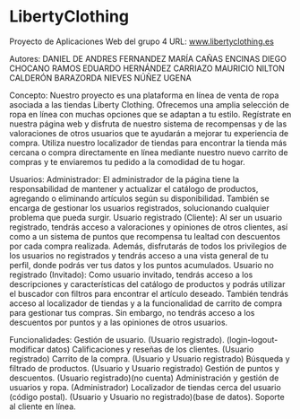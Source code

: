 # LibertyClothing
Proyecto de Aplicaciones Web del grupo 4
URL:
www.libertyclothing.es

Autores:
DANIEL DE ANDRES FERNANDEZ
MARÍA CAÑAS ENCINAS
DIEGO CHOCANO RAMOS
EDUARDO HERNÁNDEZ CARRIAZO
MAURICIO NILTON CALDERÓN BARAZORDA
NIEVES NÚÑEZ UGENA

Concepto:
Nuestro proyecto es una plataforma en línea de venta de ropa asociada a las tiendas Liberty Clothing. Ofrecemos una amplia selección de ropa en línea con muchas opciones que se adaptan a tu estilo. Regístrate en nuestra página web y disfruta de nuestro sistema de recompensas y de las valoraciones de otros usuarios que te ayudarán a mejorar tu experiencia de compra. Utiliza nuestro localizador de tiendas para encontrar la tienda más cercana o compra directamente en línea mediante nuestro nuevo carrito de compras y te enviaremos tu pedido a la comodidad de tu hogar.

Usuarios:
Administrador: El administrador de la página tiene la responsabilidad de mantener y actualizar el catálogo de productos, agregando o eliminando artículos según su disponibilidad. También se encarga de gestionar los usuarios registrados, solucionando cualquier problema que pueda surgir.
Usuario registrado (Cliente): Al ser un usuario registrado, tendrás acceso a valoraciones y opiniones de otros clientes, así como a un sistema de puntos que recompensa tu lealtad con descuentos por cada compra realizada. Además, disfrutarás de todos los privilegios de los usuarios no registrados y tendrás acceso a una vista general de tu perfil, donde podrás ver tus datos y los puntos acumulados.
Usuario no registrado (Invitado): Como usuario invitado, tendrás acceso a los descripciones y características del catálogo de productos y podrás utilizar el buscador con filtros para encontrar el artículo deseado. También tendrás acceso al localizador de tiendas y a la funcionalidad de carrito de compra para gestionar tus compras. Sin embargo, no tendrás acceso a los descuentos por puntos y a las opiniones de otros usuarios.

Funcionalidades:
Gestión de usuario. (Usuario registrado). (login-logout-modificar datos)
Calificaciones y reseñas de los clientes. (Usuario registrado)
Carrito de la compra. (Usuario y Usuario registrado)
Búsqueda y filtrado de productos. (Usuario y Usuario registrado)
Gestión de puntos y descuentos. (Usuario registrado)(no cuenta)
Administración y gestión de usuarios y ropa. (Administrador)
Localizador de tiendas cerca del usuario (código postal). (Usuario y Usuario no registrado)(base de datos).
Soporte al cliente en línea.
